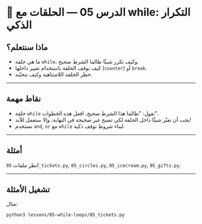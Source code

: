 # 🔁 الدرس 05 — الحلقات مع while: التكرار الذكي

## ماذا سنتعلم؟
- ما هي حلقة `while`، وكيف تكرر شيئًا طالما الشرط صحيح.
- كيف نوقف الحلقة باستخدام تغيير داخلها (`counter`) أو `break`.
- خطر الحلقة اللامتناهية وكيف نتجنّبه.

---

## نقاط مهمة
- حلقة `while` تقول: "طالما هذا الشرط صحيح، افعل هذه الخطوات".
- يجب أن نغيّر شيئًا داخل الحلقة لكي تصبح غير صحيحة في النهاية، وإلا ستعمل للأبد!
- نستخدم `and`, `or` مع `while` لبناء شروط توقف ذكية.

---

## أمثلة
انظر ملفات `05_tickets.py`, `05_circles.py`, `05_icecream.py`, `05_gifts.py`.

---

## تشغيل الأمثلة
مثال:
```bash
python3 lessons/05-while-loops/05_tickets.py
